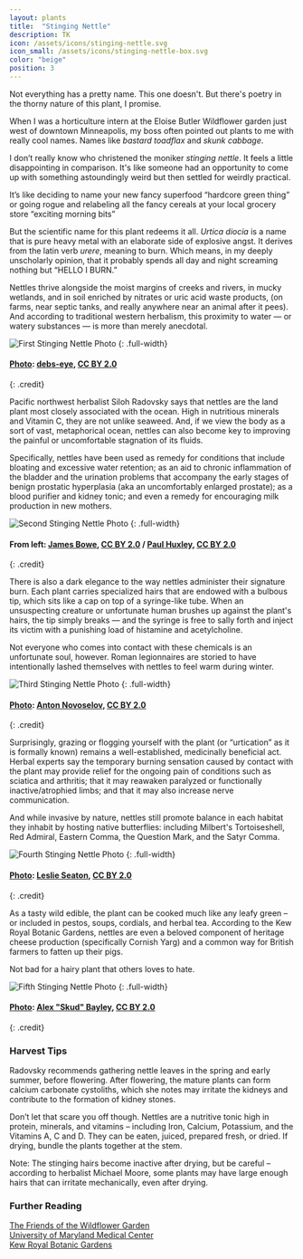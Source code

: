 ```yaml
---
layout: plants
title:  "Stinging Nettle"
description: TK
icon: /assets/icons/stinging-nettle.svg
icon_small: /assets/icons/stinging-nettle-box.svg
color: "beige"
position: 3
---
```


Not everything has a pretty name. This one doesn't. But there's poetry in the thorny nature of this plant, I promise. 

When I was a horticulture intern at the Eloise Butler Wildflower garden just west of downtown Minneapolis, my boss often pointed out plants to me with really cool names. Names like _bastard toadflax_ and _skunk cabbage_. 

I don’t really know who christened the moniker _stinging nettle_. It feels a little disappointing in comparison. It's like someone had an opportunity to come up with something astoundingly weird but then settled for weirdly practical.

It’s like deciding to name your new fancy superfood “hardcore green thing” or going rogue and relabeling all the fancy cereals at your local grocery store “exciting morning bits” 

But the scientific name for this plant redeems it all. _Urtica diocia_ is a name that is pure heavy metal with an elaborate side of explosive angst. It derives from the latin verb _urere_, meaning to burn. Which means, in my deeply unscholarly opinion, that it probably spends all day and night screaming nothing but “HELLO I BURN.”

Nettles thrive alongside the moist margins of creeks and rivers, in mucky wetlands, and in soil enriched by nitrates or uric acid waste products, (on farms, near septic tanks, and really anywhere near an animal after it pees). And according to traditional western herbalism, this proximity to water — or watery substances — is more than merely anecdotal. 

![First Stinging Nettle Photo](http://d19obp3htqd30.cloudfront.net/3545973418_9e4d933430_o.jpg)
{: .full-width}
#### [Photo](https://www.flickr.com/photos/debbcollins/3545973418): [debs-eye](https://www.flickr.com/people/debbcollins/), [CC BY 2.0](https://creativecommons.org/licenses/by/2.0)
{: .credit}

Pacific northwest herbalist Siloh Radovsky says that nettles are the land plant most closely associated with the ocean.
High in nutritious minerals and Vitamin C, they are not unlike seaweed. And, if we view the body as a sort of vast, metaphorical ocean, nettles can also become key to improving the painful or uncomfortable stagnation of its fluids.  

Specifically, nettles have been used as remedy for conditions that include bloating and excessive water retention; as an aid to chronic inflammation of the bladder and the urination problems that accompany the early stages of benign prostatic hyperplasia (aka an uncomfortably enlarged prostate); as a blood purifier and kidney tonic; and even a remedy for encouraging milk production in new mothers. 

![Second Stinging Nettle Photo](http://d19obp3htqd30.cloudfront.net/nettles-hairy-with-rectangle.jpg)
{: .full-width}
#### From left: [James Bowe](https://www.flickr.com/photos/jamesrbowe/3513595072), [CC BY 2.0](https://creativecommons.org/licenses/by/2.0) / [Paul Huxley](https://www.flickr.com/photos/9139977@N05/581062522), [CC BY 2.0](https://creativecommons.org/licenses/by/2.0)
{: .credit}

There is also a dark elegance to the way nettles administer their signature burn. Each plant carries specialized hairs that are endowed with a bulbous tip, which sits like a cap on top of a syringe-like tube. When an unsuspecting creature or unfortunate human brushes up against the plant's hairs, the tip simply breaks — and the syringe is free to sally forth and inject its victim with a punishing load of histamine and acetylcholine.

Not everyone who comes into contact with these chemicals is an unfortunate soul, however. Roman legionnaires are storied to have intentionally lashed themselves with nettles to feel warm during winter. 

![Third Stinging Nettle Photo](http://d19obp3htqd30.cloudfront.net/7189903329_cd63f348d3_o.jpg)
{: .full-width}
#### [Photo](https://www.flickr.com/photos/antonnovoselov/7189903329): [Anton Novoselov](https://www.flickr.com/people/antonnovoselov/), [CC BY 2.0](https://creativecommons.org/licenses/by/2.0)
{: .credit}

Surprisingly, grazing or flogging yourself with the plant (or “urtication” as it is formally known) remains a well-established, medicinally beneficial act. Herbal experts say the temporary burning sensation caused by contact with the plant may provide relief for the ongoing pain of conditions such as sciatica and arthritis; that it may reawaken paralyzed or functionally inactive/atrophied limbs; and that it may also increase nerve communication.  

And while invasive by nature, nettles still promote balance in each habitat they inhabit by hosting native butterflies: including Milbert's Tortoiseshell, Red Admiral, Eastern Comma, the Question Mark, and the Satyr Comma. 

![Fourth Stinging Nettle Photo](http://d19obp3htqd30.cloudfront.net/5590837445_8b32a86f4d_o.jpg)
{: .full-width}
#### [Photo](https://www.flickr.com/photos/lacatholique/5590837445): [Leslie Seaton](https://www.flickr.com/people/lacatholique/), [CC BY 2.0](https://creativecommons.org/licenses/by/2.0)
{: .credit}

As a tasty wild edible, the plant can be cooked much like any leafy green – or included in pestos, soups, cordials, and herbal tea. According to the Kew Royal Botanic Gardens, nettles are even a beloved component of heritage cheese production (specifically Cornish Yarg) and a common way for British farmers to fatten up their pigs.

Not bad for a hairy plant that others loves to hate. 

![Fifth Stinging Nettle Photo](http://d19obp3htqd30.cloudfront.net/14949022609_7cdc9f976d_o.jpg)
{: .full-width}
#### [Photo](https://www.flickr.com/photos/alexsbayley/14949022609): [Alex "Skud" Bayley](https://www.flickr.com/people/alexsbayley/), [CC BY 2.0](https://creativecommons.org/licenses/by/2.0)
{: .credit}

### Harvest Tips

Radovsky recommends gathering nettle leaves in the spring and early summer, before flowering. After flowering, the mature plants can form calcium carbonate cystoliths, which she notes may irritate the kidneys and contribute to the formation of kidney stones.  

Don’t let that scare you off though. Nettles are a nutritive tonic high in protein, minerals, and vitamins – including Iron, Calcium, Potassium, and the Vitamins A, C and D. They can be eaten, juiced, prepared fresh, or dried. If drying, bundle the plants together at the stem. 

Note: The stinging hairs become inactive after drying, but be careful – according to herbalist Michael Moore, some plants may have large enough hairs that can irritate mechanically, even after drying. 

### Further Reading

[The Friends of the Wildflower Garden](http://www.friendsofthewildflowergarden.org/pages/plants/stingingnettle.html)  
[University of Maryland Medical Center](http://www.umm.edu/health/medical/altmed/herb/stinging-nettle)  
[Kew Royal Botanic Gardens](http://powo.science.kew.org/taxon/urn:lsid:ipni.org:names:260630-2)
